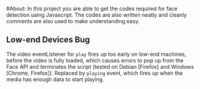 #About:
In this project you are able to get the codes required 
for face detection uaing Javascript. The codes are also 
written neatly and cleanly comments are also used to make 
understanding easy.

## Low-end Devices Bug

The video eventListener for `play` fires up too early on low-end machines, before the video is fully loaded, which causes errors to pop up from the Face API and terminates the script (tested on Debian [Firefox] and Windows [Chrome, Firefox]). Replaced by `playing` event, which fires up when the media has enough data to start playing.
